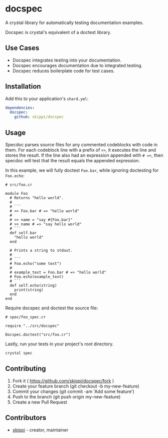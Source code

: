 # docspec

A crystal library for automatically testing documentation examples.

Docspec is crystal's equivalent of a doctest library.

## Use Cases

* Docspec integrates testing into your documentation.
* Docspec encourages documentation due to integrated testing.
* Docspec reduces boilerplate code for test cases.

## Installation

Add this to your application's `shard.yml`:

```yaml
dependencies:
  docspec:
    github: skippi/docspec
```

## Usage

Specdoc parses source files for any commented codeblocks with code in them. For
each codeblock line with a prefix of `>>`, it executes the line and stores the
result. If the line also had an expression appended with `# =>`, then specdoc
will test that the result equals the appended expression.

In this example, we will fully doctest `Foo.bar`, while ignoring doctesting for
`Foo.echo`:

```crystal
# src/foo.cr

module Foo
  # Returns "hello world".
  #
  # ```
  # >> Foo.bar # => "hello world"
  #
  # >> name = "say #{Foo.bar}"
  # >> name # => "say hello world"
  # ```
  def self.bar
    "hello world"
  end

  # Prints a string to stdout.
  #
  # ```
  # Foo.echo("some text")
  #
  # example_text = Foo.bar # => "hello world"
  # Foo.echo(example_text)
  # ```
  def self.echo(string)
    print(string)
  end
end
```

Require docspec and doctest the source file:

```crystal
# spec/foo_spec.cr

require "../src/docspec"

Docspec.doctest("src/foo.cr")
```

Lastly, run your tests in your project's root directory.

```bash
crystal spec
```

## Contributing

1. Fork it ( https://github.com/skippi/docspec/fork )
2. Create your feature branch (git checkout -b my-new-feature)
3. Commit your changes (git commit -am 'Add some feature')
4. Push to the branch (git push origin my-new-feature)
5. Create a new Pull Request

## Contributors

* [skippi](https://github.com/skippi)  - creator, maintainer

